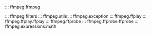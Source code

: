 ::: ffmpeg.ffmpeg

::: ffmpeg.filters
::: ffmpeg.utils
::: ffmpeg.exception
::: ffmpeg.ffplay
::: ffmpeg.ffplay.ffplay
::: ffmpeg.ffprobe
::: ffmpeg.ffprobe.ffprobe
::: ffmpeg.expressions.math

